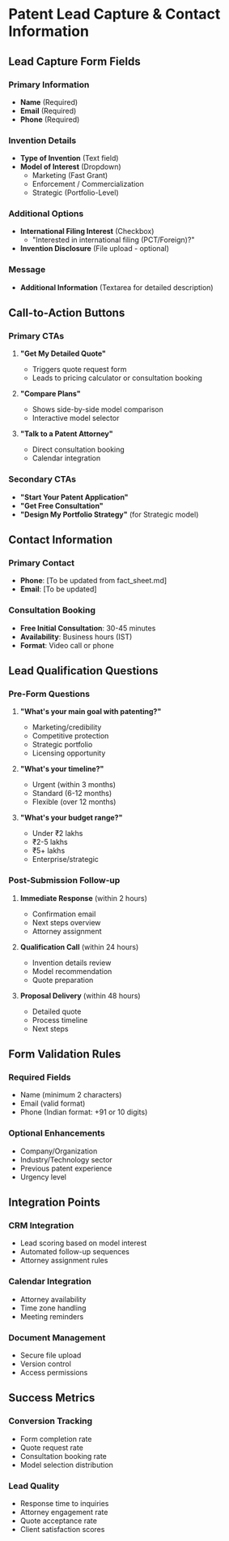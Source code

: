 # Patent Lead Capture & Contact Information

## Lead Capture Form Fields

### Primary Information

- **Name** (Required)
- **Email** (Required)
- **Phone** (Required)

### Invention Details

- **Type of Invention** (Text field)
- **Model of Interest** (Dropdown)
  - Marketing (Fast Grant)
  - Enforcement / Commercialization
  - Strategic (Portfolio-Level)

### Additional Options

- **International Filing Interest** (Checkbox)
  - "Interested in international filing (PCT/Foreign)?"
- **Invention Disclosure** (File upload - optional)

### Message

- **Additional Information** (Textarea for detailed description)

## Call-to-Action Buttons

### Primary CTAs

1. **"Get My Detailed Quote"**

   - Triggers quote request form
   - Leads to pricing calculator or consultation booking

2. **"Compare Plans"**

   - Shows side-by-side model comparison
   - Interactive model selector

3. **"Talk to a Patent Attorney"**
   - Direct consultation booking
   - Calendar integration

### Secondary CTAs

- **"Start Your Patent Application"**
- **"Get Free Consultation"**
- **"Design My Portfolio Strategy"** (for Strategic model)

## Contact Information

### Primary Contact

- **Phone**: [To be updated from fact_sheet.md]
- **Email**: [To be updated]

### Consultation Booking

- **Free Initial Consultation**: 30-45 minutes
- **Availability**: Business hours (IST)
- **Format**: Video call or phone

## Lead Qualification Questions

### Pre-Form Questions

1. **"What's your main goal with patenting?"**

   - Marketing/credibility
   - Competitive protection
   - Strategic portfolio
   - Licensing opportunity

2. **"What's your timeline?"**

   - Urgent (within 3 months)
   - Standard (6-12 months)
   - Flexible (over 12 months)

3. **"What's your budget range?"**
   - Under ₹2 lakhs
   - ₹2-5 lakhs
   - ₹5+ lakhs
   - Enterprise/strategic

### Post-Submission Follow-up

1. **Immediate Response** (within 2 hours)

   - Confirmation email
   - Next steps overview
   - Attorney assignment

2. **Qualification Call** (within 24 hours)

   - Invention details review
   - Model recommendation
   - Quote preparation

3. **Proposal Delivery** (within 48 hours)
   - Detailed quote
   - Process timeline
   - Next steps

## Form Validation Rules

### Required Fields

- Name (minimum 2 characters)
- Email (valid format)
- Phone (Indian format: +91 or 10 digits)

### Optional Enhancements

- Company/Organization
- Industry/Technology sector
- Previous patent experience
- Urgency level

## Integration Points

### CRM Integration

- Lead scoring based on model interest
- Automated follow-up sequences
- Attorney assignment rules

### Calendar Integration

- Attorney availability
- Time zone handling
- Meeting reminders

### Document Management

- Secure file upload
- Version control
- Access permissions

## Success Metrics

### Conversion Tracking

- Form completion rate
- Quote request rate
- Consultation booking rate
- Model selection distribution

### Lead Quality

- Response time to inquiries
- Attorney engagement rate
- Quote acceptance rate
- Client satisfaction scores
